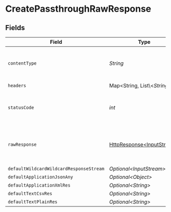 # CreatePassthroughRawResponse


## Fields

| Field                                                                                                                          | Type                                                                                                                           | Required                                                                                                                       | Description                                                                                                                    |
| ------------------------------------------------------------------------------------------------------------------------------ | ------------------------------------------------------------------------------------------------------------------------------ | ------------------------------------------------------------------------------------------------------------------------------ | ------------------------------------------------------------------------------------------------------------------------------ |
| `contentType`                                                                                                                  | *String*                                                                                                                       | :heavy_check_mark:                                                                                                             | HTTP response content type for this operation                                                                                  |
| `headers`                                                                                                                      | Map\<String, List\\<*String*>>                                                                                                 | :heavy_check_mark:                                                                                                             | N/A                                                                                                                            |
| `statusCode`                                                                                                                   | *int*                                                                                                                          | :heavy_check_mark:                                                                                                             | HTTP response status code for this operation                                                                                   |
| `rawResponse`                                                                                                                  | [HttpResponse\<InputStream>](https://docs.oracle.com/en/java/javase/11/docs/api/java.net.http/java/net/http/HttpResponse.html) | :heavy_check_mark:                                                                                                             | Raw HTTP response; suitable for custom response parsing                                                                        |
| `defaultWildcardWildcardResponseStream`                                                                                        | *Optional\<InputStream>*                                                                                                       | :heavy_minus_sign:                                                                                                             | Successful                                                                                                                     |
| `defaultApplicationJsonAny`                                                                                                    | *Optional\<Object>*                                                                                                            | :heavy_minus_sign:                                                                                                             | Successful                                                                                                                     |
| `defaultApplicationXmlRes`                                                                                                     | *Optional\<String>*                                                                                                            | :heavy_minus_sign:                                                                                                             | Successful                                                                                                                     |
| `defaultTextCsvRes`                                                                                                            | *Optional\<String>*                                                                                                            | :heavy_minus_sign:                                                                                                             | Successful                                                                                                                     |
| `defaultTextPlainRes`                                                                                                          | *Optional\<String>*                                                                                                            | :heavy_minus_sign:                                                                                                             | Successful                                                                                                                     |